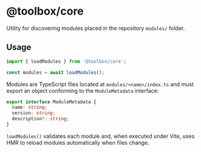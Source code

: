 # @toolbox/core

Utility for discovering modules placed in the repository `modules/` folder.

## Usage

```ts
import { loadModules } from '@toolbox/core';

const modules = await loadModules();
```

Modules are TypeScript files located at `modules/<name>/index.ts` and must export
an object conforming to the `ModuleMetadata` interface:

```ts
export interface ModuleMetadata {
  name: string;
  version: string;
  description?: string;
}
```

`loadModules()` validates each module and, when executed under Vite, uses HMR to
reload modules automatically when files change.
